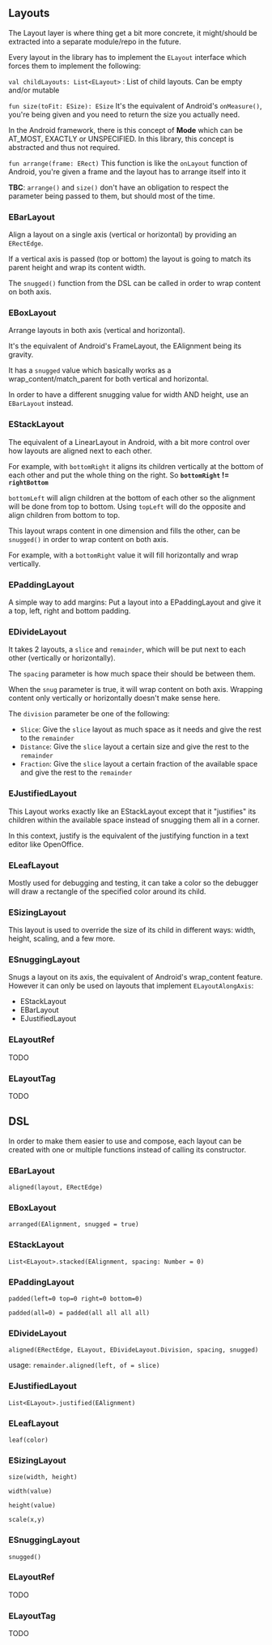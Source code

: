 ## Layouts

The Layout layer is where thing get a bit more concrete, it might/should be extracted into a separate module/repo in the future.

Every layout in the library has to implement the `ELayout` interface which forces them to implement the following:

`val childLayouts: List<ELayout>` : List of child layouts. Can be empty and/or mutable

`fun size(toFit: ESize): ESize`
It's the equivalent of Android's `onMeasure()`, you're being given and you need to return the size you actually need.

In the Android framework, there is this concept of **Mode** which can be AT_MOST, EXACTLY or UNSPECIFIED. In this library, this concept is abstracted and thus not required.

`fun arrange(frame: ERect)`
This function is like the `onLayout` function of Android, you're given a frame and the layout has to arrange itself into it

**TBC**: `arrange()` and `size()` don't have an obligation to respect the parameter being passed to them, but should most of the time.


### EBarLayout

Align a layout on a single axis (vertical or horizontal) by providing an `ERectEdge`.

If a vertical axis is passed (top or bottom) the layout is going to match its parent height and wrap its content width.

The `snugged()` function from the DSL can be called in order to wrap content on both axis.

### EBoxLayout

Arrange layouts in both axis (vertical and horizontal).

It's the equivalent of Android's FrameLayout, the EAlignment being its gravity.

It has a `snugged` value which basically works as a wrap_content/match_parent for both vertical and horizontal.

In order to have a different snugging value for width AND height, use an `EBarLayout` instead.

### EStackLayout

The equivalent of a LinearLayout in Android, with a bit more control over how layouts are aligned next to each other.

For example, with `bottomRight` it aligns its children vertically at the bottom of each other and put the whole thing on the right. So **`bottomRight` != `rightBottom`**

`bottomLeft` will align children at the bottom of each other so the alignment will be done from top to bottom. Using `topLeft` will do the opposite and align children from bottom to top.

This layout wraps content in one dimension and fills the other, can be `snugged()` in order to wrap content on both axis.

For example, with a `bottomRight` value it will fill horizontally and wrap vertically.

### EPaddingLayout

A simple way to add margins: Put a layout into a EPaddingLayout and give it a top, left, right and bottom padding.

### EDivideLayout

It takes 2 layouts, a `slice` and `remainder`, which will be put next to each other (vertically or horizontally).

The `spacing` parameter is how much space their should be between them.

When the `snug` parameter is true, it will wrap content on both axis. Wrapping content only vertically or horizontally doesn't make sense here.

The `division` parameter be one of the following:
- `Slice`: Give the `slice` layout as much space as it needs and give the rest to the `remainder`
- `Distance`: Give the `slice` layout a certain size and give the rest to the `remainder`
- `Fraction`: Give the `slice` layout a certain fraction of the available space and give the rest to the `remainder`

### EJustifiedLayout

This Layout works exactly like an EStackLayout except that it "justifies" its children within the available space instead of snugging them all in a corner.

In this context, justify is the equivalent of the justifying function in a text editor like OpenOffice.


### ELeafLayout
Mostly used for debugging and testing, it can take a color so the debugger will draw a rectangle of the specified color around its child.


### ESizingLayout
This layout is used to override the size of its child in different ways: width, height, scaling, and a few more.

### ESnuggingLayout

Snugs a layout on its axis, the equivalent of Android's wrap_content feature. However it can only be used on layouts that implement `ELayoutAlongAxis`:
- EStackLayout
- EBarLayout
- EJustifiedLayout

### ELayoutRef
TODO

### ELayoutTag
TODO


## DSL
In order to make them easier to use and compose, each layout can be created with one or multiple functions instead of calling its constructor.

### EBarLayout
 `aligned(layout, ERectEdge)`

### EBoxLayout
 `arranged(EAlignment, snugged = true)`

### EStackLayout
`List<ELayout>.stacked(EAlignment, spacing: Number = 0)`


### EPaddingLayout
`padded(left=0 top=0 right=0 bottom=0)`

`padded(all=0) = padded(all all all all)`

### EDivideLayout
`aligned(ERectEdge, ELayout, EDivideLayout.Division, spacing, snugged)`

usage: `remainder.aligned(left, of = slice)`

### EJustifiedLayout
`List<ELayout>.justified(EAlignment)`

### ELeafLayout
`leaf(color)`

### ESizingLayout
`size(width, height)`

`width(value)`

`height(value)`

`scale(x,y)`

### ESnuggingLayout
`snugged()`

### ELayoutRef
TODO

### ELayoutTag
TODO

